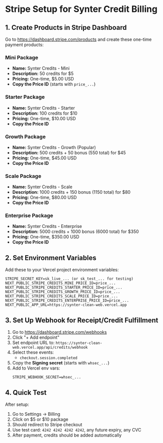 # Stripe Setup for Synter Credit Billing

## 1. Create Products in Stripe Dashboard

Go to https://dashboard.stripe.com/products and create these one-time payment products:

### Mini Package
- **Name:** Synter Credits - Mini
- **Description:** 50 credits for $5
- **Pricing:** One-time, $5.00 USD
- **Copy the Price ID** (starts with `price_...`)

### Starter Package
- **Name:** Synter Credits - Starter  
- **Description:** 100 credits for $10
- **Pricing:** One-time, $10.00 USD
- **Copy the Price ID**

### Growth Package
- **Name:** Synter Credits - Growth (Popular)
- **Description:** 500 credits + 50 bonus (550 total) for $45
- **Pricing:** One-time, $45.00 USD
- **Copy the Price ID**

### Scale Package
- **Name:** Synter Credits - Scale
- **Description:** 1000 credits + 150 bonus (1150 total) for $80
- **Pricing:** One-time, $80.00 USD
- **Copy the Price ID**

### Enterprise Package
- **Name:** Synter Credits - Enterprise
- **Description:** 5000 credits + 1000 bonus (6000 total) for $350
- **Pricing:** One-time, $350.00 USD
- **Copy the Price ID**

## 2. Set Environment Variables

Add these to your Vercel project environment variables:

```
STRIPE_SECRET_KEY=sk_live_... (or sk_test_... for testing)
NEXT_PUBLIC_STRIPE_CREDITS_MINI_PRICE_ID=price_...
NEXT_PUBLIC_STRIPE_CREDITS_STARTER_PRICE_ID=price_...
NEXT_PUBLIC_STRIPE_CREDITS_GROWTH_PRICE_ID=price_...
NEXT_PUBLIC_STRIPE_CREDITS_SCALE_PRICE_ID=price_...
NEXT_PUBLIC_STRIPE_CREDITS_ENTERPRISE_PRICE_ID=price_...
NEXT_PUBLIC_APP_URL=https://synter-clean-web.vercel.app
```

## 3. Set Up Webhook for Receipt/Credit Fulfillment

1. Go to https://dashboard.stripe.com/webhooks
2. Click "+ Add endpoint"
3. Set endpoint URL to: `https://synter-clean-web.vercel.app/api/credits/webhook`
4. Select these events:
   - `checkout.session.completed`
5. Copy the **Signing secret** (starts with `whsec_...`)
6. Add to Vercel env vars:
   ```
   STRIPE_WEBHOOK_SECRET=whsec_...
   ```

## 4. Quick Test

After setup:
1. Go to Settings → Billing
2. Click on $5 or $10 package
3. Should redirect to Stripe checkout
4. Use test card: `4242 4242 4242 4242`, any future expiry, any CVC
5. After payment, credits should be added automatically
